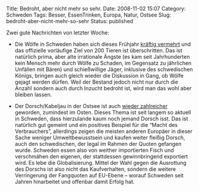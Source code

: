 Title: Bedroht, aber nicht mehr so sehr.
Date: 2008-11-02 15:07
Category: Schweden
Tags: Besser, EssenTrinken, Europa, Natur, Ostsee
Slug: bedroht-aber-nicht-mehr-so-sehr
Status: published

Zwei gute Nachrichten von letzter Woche:

-   Die Wölfe in Schweden haben sich dieses Frühjahr [kräftig
    vermehrt](http://www.sr.se/cgi-bin/international/nyhetssidor/artikel.asp?nyheter=1&programid=2108&Artikel=2408206)
    und das offizielle vorläufige Ziel von 200 Tieren ist überschritten.
    Das ist natürlich prima, aber alte irrationale Ängste (es kam seit
    Jahrhunderten kein Mensch mehr durch Wölfe zu Schaden, im Gegensatz
    zu jährlichen Unfällen mit Bären) und schießwillige Jäger, inklusive
    des schwedischen Königs, bringen auch gleich wieder die Diskussion
    in Gang, ob Wölfe gejagt werden dürfen. Weil der Bestand jedoch
    nicht nur durch die Anzahl sondern auch durch Inzucht bedroht ist,
    wird man das wohl aber bleiben lassen.

-   Der Dorsch/Kabeljau in der Ostsee ist auch [wieder
    zahlreicher](http://www.sr.se/cgi-bin/international/nyhetssidor/artikel.asp?nyheter=1&programid=2108&Artikel=2405911)
    geworden, zumindest im Osten. Dieses Thema ist seit langem so
    aktuell in Schweden, dass hierzulande kaum noch jemand Dorsch isst.
    Das ist natürlich gut gemeint und ein positives Beispiel für die
    “Macht des Verbrauchers”, allerdings zeigen die meisten anderen
    Europäer in dieser Sache weniger Umweltbewusstsein und kaufen weiter
    fleißig Dorsch, auch den schwedischen, der legal im Rahmen der
    Quoten gefangen wurde. Schweden essen also von weither importierten
    Fisch und verschmähen den eigenen, der stattdessen gewinnbringend
    exportiert wird. Es lebe die Globalisierung. Mittel der Wahl gegen
    die Ausrottung des Dorschs ist also nicht das Kaufverhalten, sondern
    die weitere Verringerung der Fangquoten auf EU-Ebene – worauf
    Schweden seit Jahren hinarbeitet und offenbar damit Erfolg hat.

